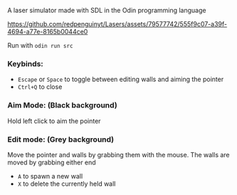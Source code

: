 A laser simulator made with SDL in the Odin programming language


https://github.com/redpenguinyt/Lasers/assets/79577742/555f9c07-a39f-4694-a77e-8165b0044ce0


Run with `odin run src`

### Keybinds:
- `Escape` or `Space` to toggle between editing walls and aiming the pointer
- `Ctrl+Q` to close

### Aim Mode: (Black background)
Hold left click to aim the pointer

### Edit mode: (Grey background)
Move the pointer and walls by grabbing them with the mouse. The walls are moved by grabbing either end
- `A` to spawn a new wall
- `X` to delete the currently held wall
